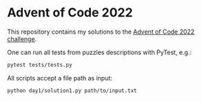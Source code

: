 # Advent of Code 2022

This repository contains my solutions to the [Advent of Code 2022 challenge](https://adventofcode.com/). 

One can run all tests from puzzles descriptions with PyTest, e.g.: 

```bash
pytest tests/tests.py
```

All scripts accept a file path as input:

```bash
python day1/solution1.py path/to/input.txt
```
